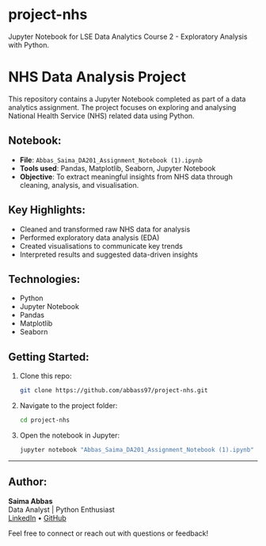 # project-nhs

Jupyter Notebook for LSE Data Analytics Course 2 - Exploratory Analysis with Python.

# NHS Data Analysis Project

This repository contains a Jupyter Notebook completed as part of a data analytics assignment. The project focuses on exploring and analysing National Health Service (NHS) related data using Python.

## Notebook:

- **File**: `Abbas_Saima_DA201_Assignment_Notebook (1).ipynb`
- **Tools used**: Pandas, Matplotlib, Seaborn, Jupyter Notebook
- **Objective**: To extract meaningful insights from NHS data through cleaning, analysis, and visualisation.

## Key Highlights:

- Cleaned and transformed raw NHS data for analysis
- Performed exploratory data analysis (EDA)
- Created visualisations to communicate key trends
- Interpreted results and suggested data-driven insights

## Technologies:

- Python
- Jupyter Notebook
- Pandas
- Matplotlib
- Seaborn

## Getting Started:

1. Clone this repo:
   ```bash
   git clone https://github.com/abbass97/project-nhs.git
   ```
2. Navigate to the project folder:
   ```bash
   cd project-nhs
   ```
3. Open the notebook in Jupyter:
   ```bash
   jupyter notebook "Abbas_Saima_DA201_Assignment_Notebook (1).ipynb"
   ```

---

## Author:

**Saima Abbas**  
Data Analyst | Python Enthusiast  
[LinkedIn](https://www.linkedin.com/in/saimaabbas52) • [GitHub](https://github.com/abbass97)

Feel free to connect or reach out with questions or feedback!
